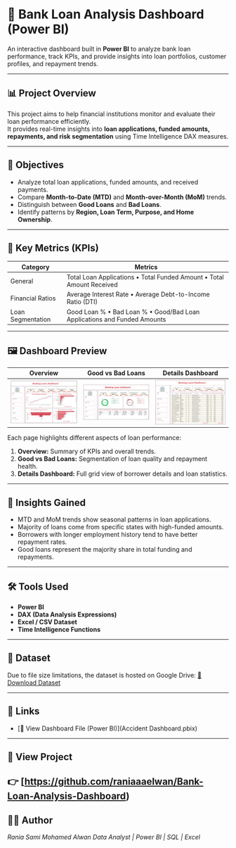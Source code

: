 # 🏦 Bank Loan Analysis Dashboard (Power BI)

An interactive dashboard built in **Power BI** to analyze bank loan performance, track KPIs, and provide insights into loan portfolios, customer profiles, and repayment trends.

---

## 📊 Project Overview

This project aims to help financial institutions monitor and evaluate their loan performance efficiently.  
It provides real-time insights into **loan applications, funded amounts, repayments, and risk segmentation** using Time Intelligence DAX measures.

---

## 🎯 Objectives

- Analyze total loan applications, funded amounts, and received payments.
- Compare **Month-to-Date (MTD)** and **Month-over-Month (MoM)** trends.
- Distinguish between **Good Loans** and **Bad Loans**.
- Identify patterns by **Region, Loan Term, Purpose, and Home Ownership**.

---

## 🧩 Key Metrics (KPIs)

| Category | Metrics |
|-----------|----------|
| General | Total Loan Applications • Total Funded Amount • Total Amount Received |
| Financial Ratios | Average Interest Rate • Average Debt-to-Income Ratio (DTI) |
| Loan Segmentation | Good Loan % • Bad Loan % • Good/Bad Loan Applications and Funded Amounts |

---

## 🖼️ Dashboard Preview

| Overview | Good vs Bad Loans | Details Dashboard |
|-----------|------------------|------------------|
| ![Overview](Bank1.PNG) | ![Good vs Bad Loans](Bank2.PNG) | ![Details Dashboard](Bank3.PNG) |

Each page highlights different aspects of loan performance:
1. **Overview:** Summary of KPIs and overall trends.  
2. **Good vs Bad Loans:** Segmentation of loan quality and repayment health.  
3. **Details Dashboard:** Full grid view of borrower details and loan statistics.

---

## 🧠 Insights Gained

- MTD and MoM trends show seasonal patterns in loan applications.  
- Majority of loans come from specific states with high-funded amounts.  
- Borrowers with longer employment history tend to have better repayment rates.  
- Good loans represent the majority share in total funding and repayments.

---

## 🛠️ Tools Used
- **Power BI**
- **DAX (Data Analysis Expressions)**
- **Excel / CSV Dataset**
- **Time Intelligence Functions**

---

## 📁 Dataset
Due to file size limitations, the dataset is hosted on Google Drive:
[🔗 Download Dataset](https://drive.google.com/file/d/1z87XG0INt_z-SyqgDyXolEN69Y-xe0Ab/view?usp=sharing)

---
## 🔗 Links
- [📂 View Dashboard File (Power BI)](Accident Dashboard.pbix)
---

## 🔗 View Project
👉 [https://github.com/raniaaaelwan/Bank-Loan-Analysis-Dashboard)
---

## 👩‍💻 Author
*Rania Sami Mohamed Alwan*
_Data Analyst | Power BI | SQL | Excel_
